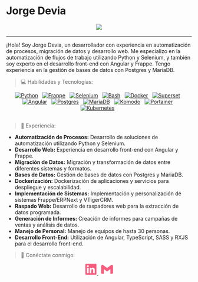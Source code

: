 # Jorge Devia
<!-- Presentation section -->
<p align="center">
  <!-- Typing SVG by DenverCoder1 - https://github.com/DenverCoder1/readme-typing-svg -->
    <img src="https://readme-typing-svg.demolab.com/?lines=Automatizador%20de%20procesos;FullStack%20/%20Analista%20de%20Datos&font=Fira%20Code&center=true&width=440&height=45&color=f75c7e&vCenter=true&pause=1000&size=22" />
</p>

---

<!-- Bio section -->
¡Hola! Soy Jorge Devia, un desarrollador con experiencia en automatización de procesos, migración de datos y desarrollo web. Me especializo en la automatización de flujos de trabajo utilizando Python y Selenium, y también soy experto en el desarrollo front-end con Angular y Frappe. Tengo experiencia en la gestión de bases de datos con Postgres y MariaDB.

<!-- Skills section -->
> 💻 Habilidades y Tecnologías:
>
<div align="center">
<a href="https://www.python.org/" target="_blank">
<img alt="Python" width="30px" src="https://cdn.jsdelivr.net/gh/devicons/devicon/icons/python/python-original.svg" /></a>&nbsp;&nbsp;
<a href="https://frappeframework.com/" target="_blank">
<img alt="Frappe" width="30px" src="https://github.com/frappe/frappe/raw/develop/.github/framework-logo-new.svg" /></a>&nbsp;&nbsp;
<a href="https://www.selenium.dev/" target="_blank">
<img alt="Selenium" width="30px" src="https://raw.githubusercontent.com/gilbarbara/logos/master/logos/selenium.svg" /></a>&nbsp;&nbsp;
<a href="https://www.gnu.org/software/bash/" target="_blank">
<img alt="Bash" width="30px" src="https://cdn.jsdelivr.net/gh/devicons/devicon/icons/bash/bash-original.svg" /></a>&nbsp;&nbsp;
<a href="https://www.docker.com/" target="_blank">
<img alt="Docker" width="30px" src="https://cdn.jsdelivr.net/gh/devicons/devicon/icons/docker/docker-original.svg" /></a>&nbsp;&nbsp;
<a href="https://superset.apache.org/" target="_blank">
<img alt="Superset" width="30px" src="https://res.cloudinary.com/hevo/images/f_auto,q_auto/v1623645536/hevo-learn/Superset/Superset.png?_i=AA" /></a>&nbsp;&nbsp;
<a href="https://angular.io/" target="_blank">
<img alt="Angular" width="30px" src="https://cdn.jsdelivr.net/gh/devicons/devicon/icons/angularjs/angularjs-original.svg" /></a>&nbsp;&nbsp;
<a href="https://www.postgresql.org/" target="_blank">
<img alt="Postgres" width="30px" src="https://cdn.jsdelivr.net/gh/devicons/devicon/icons/postgresql/postgresql-original.svg" /></a>&nbsp;&nbsp;
<a href="https://mariadb.org/" target="_blank">
<img alt="MariaDB" width="30px" src="https://cdn.jsdelivr.net/gh/devicons/devicon/icons/mariadb/mariadb-original.svg" /></a>&nbsp;&nbsp;
<a href="https://komodoide.com/" target="_blank">
<img alt="Komodo" width="30px" src="https://komo.do/img/komodo-512x512.png" /></a>&nbsp;&nbsp;
<a href="https://www.portainer.io/" target="_blank">
<img alt="Portainer" width="30px" src="https://avatars.githubusercontent.com/u/22225832?s=48&v=4" /></a>&nbsp;&nbsp;
<a href="https://kubernetes.io/" target="_blank">
<img alt="Kubernetes" width="30px" src="https://cdn.jsdelivr.net/gh/devicons/devicon/icons/kubernetes/kubernetes-original.svg" /></a>&nbsp;&nbsp;
</div>
<br />

<!-- Experience section -->
> 💼 Experiencia:
>

*   **Automatización de Procesos:** Desarrollo de soluciones de automatización utilizando Python y Selenium.
*   **Desarrollo Web:** Experiencia en desarrollo front-end con Angular y Frappe.
*   **Migración de Datos:** Migración y transformación de datos entre diferentes sistemas y formatos.
*   **Bases de Datos:** Gestión de bases de datos con Postgres y MariaDB.
*   **Dockerización:** Dockerización de aplicaciones y servicios para despliegue y escalabilidad.
*   **Implementación de Sistemas:** Implementación y personalización de sistemas Frappe/ERPNext y VTigerCRM.
*   **Raspado Web:** Desarrollo de raspadores web para la extracción de datos programada.
*   **Generación de Informes:** Creación de informes para campañas de ventas y análisis de datos.
*   **Manejo de Personal:** Manejo de equipos de hasta 30 personas.
*   **Desarrollo Front-End:** Utilización de Angular, TypeScript, SASS y RXJS para el desarrollo front-end.

<!-- Social media section -->
> 🚀 Conéctate conmigo:
>
<p align="center">
    <a href="www.linkedin.com/in/jorge-devia-bb3aba262" target="_blank">
        <img src="https://raw.githubusercontent.com/Joncarre/Joncarre/main/logo/linkedin.svg" width="32"/>
    </a>&nbsp;
    <a href="mailto:dantedevenir@outlook.com" target="_blank">
        <img src="https://raw.githubusercontent.com/Joncarre/Joncarre/main/logo/gmail.svg" width="32"/>
    </a>
</p>
